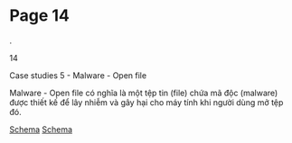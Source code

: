 # Page 14

.

14

Case studies 5 - Malware - Open file

Malware - Open file có nghĩa là một tệp tin (file) chứa mã độc (malware) được thiết kế để lây nhiễm và 
gây hại cho máy tính khi người dùng mở tệp đó.

[Schema](page_14_img_0.png)
[Schema](page_14_img_1.png)
